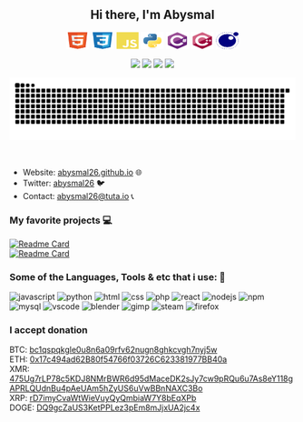 <h2 align="center">Hi there, I'm Abysmal</h2>
<div style="display: inline_block" align="center">
  <img align="center" alt="html" height="30" width="40" src="https://raw.githubusercontent.com/devicons/devicon/master/icons/html5/html5-original.svg">
  <img align="center" alt="css" height="30" width="40" src="https://raw.githubusercontent.com/devicons/devicon/master/icons/css3/css3-original.svg">
  <img align="center" alt="js" height="30" width="40" src="https://raw.githubusercontent.com/devicons/devicon/master/icons/javascript/javascript-plain.svg">
  <img align="center" alt="python" height="30" width="40" src="https://raw.githubusercontent.com/devicons/devicon/master/icons/python/python-original.svg">
  <img align="center" alt="csharp" height="30" width="40" src="https://raw.githubusercontent.com/devicons/devicon/master/icons/csharp/csharp-original.svg">
  <img align="center" alt="cplusplus" height="30" width="40" src="https://raw.githubusercontent.com/devicons/devicon/master/icons/cplusplus/cplusplus-original.svg">
  <img align="center" alt="lua" height="30" width="40" src="https://raw.githubusercontent.com/devicons/devicon/master/icons/lua/lua-plain.svg">
</div>
  
<br>
 
<div align="center">
  <a href="https://abysmal26.github.io"><img src="https://img.shields.io/badge/website-000000?style=for-the-badge&logo=About.me&logoColor=white"></a>
  <a href="https://ayo.so/abysmal26"><img src="https://img.shields.io/badge/linktree-39E09B?style=for-the-badge&logo=linktree&logoColor=white"></a>
  <a href="https://twitter.com/abysmal26"><img src="https://img.shields.io/badge/Twitter-1DA1F2?style=for-the-badge&logo=twitter&logoColor=white"></a>
  <a href="https://t.me/abysmal26"><img src="https://img.shields.io/badge/Telegram-2CA5E0?style=for-the-badge&logo=telegram&logoColor=white"></a>

  ![Snake animation][snake]
</div>

<br>

* Website: [abysmal26.github.io][website] 🌐
* Twitter: [abysmal26][twitter] 🐦
* Contact: [abysmal26@tuta.io][contact] 📞

### My favorite projects 💻

[![Readme Card](https://github-readme-stats.vercel.app/api/pin/?username=abysmal26&repo=gta3script&theme=material-palenight&hide_border=true)](https://github.com/abysmal26/gta3script)<br>
[![Readme Card](https://github-readme-stats.vercel.app/api/pin/?username=abysmal26&repo=errorpages&theme=material-palenight&hide_border=true)](https://github.com/abysmal26/errorpages)

### Some of the Languages, Tools & etc that i use: 🔧

![javascript](https://img.shields.io/badge/JavaScript-323330?style=for-the-badge&logo=javascript)
![python](https://img.shields.io/badge/Python-3776AB?style=for-the-badge&logo=python&logoColor=white)
![html](https://img.shields.io/badge/HTML5-E34F26?style=for-the-badge&logo=html5&logoColor=white)
![css](https://img.shields.io/badge/CSS3-1572B6?style=for-the-badge&logo=css3)
![php](https://img.shields.io/badge/PHP-777BB4?style=for-the-badge&logo=php&logoColor=white)
![react](https://img.shields.io/badge/React-20232A?style=for-the-badge&logo=react&logoColor=61DAFB)
![nodejs](https://img.shields.io/badge/Node.js-339933?style=for-the-badge&logo=nodedotjs&logoColor=white)
![npm](https://img.shields.io/badge/npm-CB3837?style=for-the-badge&logo=npm)
![mysql](https://img.shields.io/badge/MySQL-005C84?style=for-the-badge&logo=mysql&logoColor=white)
![vscode](https://img.shields.io/badge/Visual_Studio_Code-0078D4?style=for-the-badge&logo=visual%20studio%20code)
![blender](https://img.shields.io/badge/blender-%23F5792A.svg?style=for-the-badge&logo=blender&logoColor=white)
![gimp](https://img.shields.io/badge/gimp-5C5543?style=for-the-badge&logo=gimp)
![steam](https://img.shields.io/badge/Steam-000000?style=for-the-badge&logo=steam)
![firefox](https://img.shields.io/badge/Firefox_Browser-FF7139?style=for-the-badge&logo=Firefox-Browser&logoColor=white)

### I accept donation

BTC: [bc1qspqkgle0u8n6a09rfv62nugn8ghkcvgh7nyj5w][btc]<br>
ETH: [0x17c494ad62B80f54766f03726C623381977BB40a][eth]<br>
XMR: [475Ug7rLP78c5KDJ8NMrBWR6d95dMaceDK2sJy7cw9pRQu6u7As8eY118gAPRLQUdnBu4pAeUAm5hZyUS6uVwBBnNAXC3Bo][xmr]<br>
XRP: [rD7imyCvaWtWieVuyQyQmbiaW7Y8bEqXPb][xrp]<br>
DOGE: [DQ9gcZaUS3KetPPLez3pEm8mJjxUA2jc4x][doge]

<!--* MarkDown Links -->

[btc]: bitcoin:bc1qspqkgle0u8n6a09rfv62nugn8ghkcvgh7nyj5w
[eth]: ethereum:0x17c494ad62B80f54766f03726C623381977BB40a
[xmr]: monero:475Ug7rLP78c5KDJ8NMrBWR6d95dMaceDK2sJy7cw9pRQu6u7As8eY118gAPRLQUdnBu4pAeUAm5hZyUS6uVwBBnNAXC3Bo
[xrp]: ripple:rD7imyCvaWtWieVuyQyQmbiaW7Y8bEqXPb
[doge]: dogecoin:DQ9gcZaUS3KetPPLez3pEm8mJjxUA2jc4x
[website]: https://abysmal26.github.io
[twitter]: https://twitter.com/abysmal26
[contact]: mailto:abysmal25@tuta.io

<!--! Isso é atualizado a cada 7 horas -->
[snake]: https://github.com/Abysmal26/Abysmal26/blob/output/github-contribution-grid-snake.svg